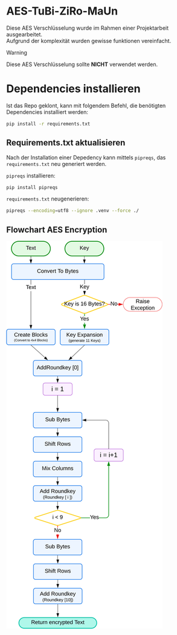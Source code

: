 # AES-TuBi-ZiRo-MaUn

Diese AES Verschlüsselung wurde im Rahmen einer Projektarbeit ausgearbeitet.  
Aufgrund der komplexität wurden gewisse funktionen vereinfacht.  
>[!WARNING]
>Diese AES Verschlüsselung sollte **NICHT** verwendet werden.

# Dependencies installieren

Ist das Repo geklont, kann mit folgendem Befehl, die benötigten Dependencies installiert werden:

```bash
pip install -r requirements.txt
```

## Requirements.txt aktualisieren

Nach der Installation einer Depedency kann mittels `pipreqs`, das `requirements.txt` neu generiert werden.

`pipreqs` installieren:
```bash
pip install pipreqs
```

`requirements.txt` neugenerieren:
```bash
pipreqs --encoding=utf8 --ignore .venv --force ./
```


## Flowchart AES Encryption
![Flowchart AES.svg](img/Flowchart%20AES.svg)